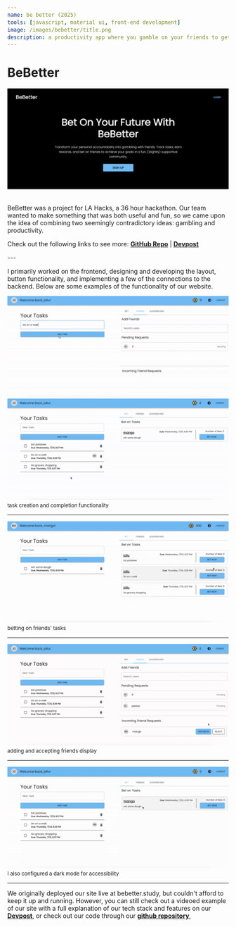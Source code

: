 ```yaml
---
name: be better (2025)
tools: [javascript, material ui, front-end development]
image: /images/bebetter/title.png
description: a productivity app where you gamble on your friends to get their work done
---
```


# BeBetter
<div>
    <img src="/images/bebetter/title.gif" alt="bebettertitle" class="img-fluid">
</div>
<div>
  <div>
    <br>
    <p>
      BeBetter was a project for LA Hacks, a 36 hour hackathon. Our team wanted to make something that was both useful and fun, so we came upon the idea of combining two seemingly contradictory ideas: gambling and productivity. 
    </p>
    <p>
      Check out the following links to see more: <a href="https://github.com/DaveyNavy/LA-Hacks-2025/tree/main" target="_blank"><strong><u>GitHub Repo</u></strong></a> | <a href="https://devpost.com/software/bebetter-56hf7i" target="_blank"><strong><u>Devpost</u></strong></a>
    </p>
  </div>
</div>
---

I primarily worked on the frontend, designing and developing the layout, button functionality, and implementing a few of the connections to the backend. Below are some examples of the functionality of our website.
<div class="text-center">
  <img src="/images/bebetter/taskcreation.gif" alt="task creation" class="img-fluid">
  <img src="/images/bebetter/taskcompletion.gif" alt="task completion" class="img-fluid">
  <small class="d-block mt-1">task creation and completion functionality</small>
</div>

---

<div class="text-center">
  <img src="/images/bebetter/betting.gif" alt="betting" class="img-fluid">
  <small class="d-block mt-1">betting on friends' tasks</small>
</div>

---

<div class="text-center">
  <img src="/images/bebetter/friends.gif" alt="betting" class="img-fluid">
  <small class="d-block mt-1">adding and accepting friends display</small>
</div>

---

<div class="text-center">
  <img src="/images/bebetter/darkmode.gif" alt="betting" class="img-fluid">
  <small class="d-block mt-1">I also configured a dark mode for accessibility</small>
</div>

---

<div>
    <p>
        We originally deployed our site live at bebetter.study, but couldn't afford to keep it up and running. However, you can still check out a videoed example of our site with a full explanation of our tech stack and features on our <a href="https://devpost.com/software/bebetter-56hf7i" target="_blank"><strong><u>Devpost</u></strong></a>, or check out our code through our <a href="https://github.com/DaveyNavy/LA-Hacks-2025/tree/main" target="_blank"><strong><u>github repository</u></strong></a>,
    </p>
</div>